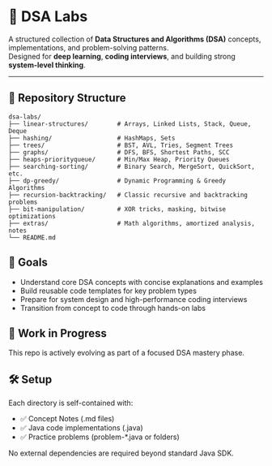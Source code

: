 # 🧠 DSA Labs

A structured collection of **Data Structures and Algorithms (DSA)** concepts, implementations, and problem-solving patterns.  
Designed for **deep learning**, **coding interviews**, and building strong **system-level thinking**.

---

## 📁 Repository Structure

```plaintext
dsa-labs/
├── linear-structures/        # Arrays, Linked Lists, Stack, Queue, Deque
├── hashing/                  # HashMaps, Sets
├── trees/                    # BST, AVL, Tries, Segment Trees
├── graphs/                   # DFS, BFS, Shortest Paths, SCC
├── heaps-priorityqueue/      # Min/Max Heap, Priority Queues
├── searching-sorting/        # Binary Search, MergeSort, QuickSort, etc.
├── dp-greedy/                # Dynamic Programming & Greedy Algorithms
├── recursion-backtracking/   # Classic recursive and backtracking problems
├── bit-manipulation/         # XOR tricks, masking, bitwise optimizations
├── extras/                   # Math algorithms, amortized analysis, notes
└── README.md
```

## 🎯 Goals
  - Understand core DSA concepts with concise explanations and examples
  - Build reusable code templates for key problem types
  - Prepare for system design and high-performance coding interviews
  - Transition from concept to code through hands-on labs

## 🚧 Work in Progress
This repo is actively evolving as part of a focused DSA mastery phase.

## 🛠️ Setup
Each directory is self-contained with:

  - ✅ Concept Notes (.md files)
  - ✅ Java code implementations (.java)
  - ✅ Practice problems (problem-*.java or folders)

No external dependencies are required beyond standard Java SDK.
